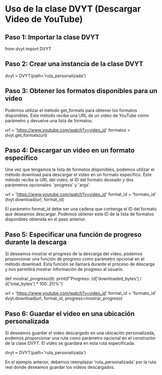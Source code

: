 # Uso de la clase DVYT (Descargar Video de YouTube)


## Paso 1: Importar la clase DVYT

from dvyt import DVYT


## Paso 2: Crear una instancia de la clase DVYT

dvyt = DVYT(path='ruta_personalizada')


## Paso 3: Obtener los formatos disponibles para un video

Podemos utilizar el método get_formats para obtener los formatos disponibles. Este método recibe una URL de un video de YouTube como parámetro y devuelve una lista de formatos.

url = 'https://www.youtube.com/watch?v=video_id'
formatos = dvyt.get_formats(url)


## Paso 4: Descargar un video en un formato específico

Una vez que tengamos la lista de formatos disponibles, podemos utilizar el método download para descargar el video en un formato específico. Este método recibe la URL del video, el ID del formato deseado y dos parámetros opcionales: 'progress' y 'args'.

url = 'https://www.youtube.com/watch?v=video_id'
format_id = 'formato_id'
dvyt.download(url, format_id)


El parámetro format_id debe ser una cadena que contenga el ID del formato que deseamos descargar. Podemos obtener este ID de la lista de formatos disponibles obtenida en el paso anterior.

## Paso 5: Especificar una función de progreso durante la descarga

Si deseamos mostrar el progreso de la descarga del video, podemos proporcionar una función de progreso como parámetro opcional en el método download. Esta función se llamará durante el proceso de descarga y nos permitirá mostrar información de progreso al usuario.

def mostrar_progreso(d):
    print(f"Progreso: {d['downloaded_bytes'] / d['total_bytes'] * 100:.2f}%")

url = 'https://www.youtube.com/watch?v=video_id'
format_id = 'formato_id'
dvyt.download(url, format_id, progress=mostrar_progreso)

## Paso 6: Guardar el video en una ubicación personalizada

Si deseamos guardar el video descargado en una ubicación personalizada, podemos proporcionar una ruta como parámetro opcional en el constructor de la clase DVYT. El video se guardará en esta ruta especificada.

dvyt = DVYT(path='ruta_personalizada')

En el ejemplo anterior, debemos reemplazar 'ruta_personalizada' por la ruta real donde deseamos guardar los videos descargados.